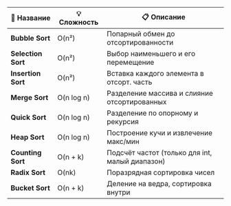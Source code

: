 | 🔢 Название        | 💡 Сложность | 📋 Описание                                     |
| ------------------ | ------------ | ----------------------------------------------- |
| **Bubble Sort**    | O(n²)        | Попарный обмен до отсортированности             |
| **Selection Sort** | O(n²)        | Выбор наименьшего и его перемещение             |
| **Insertion Sort** | O(n²)        | Вставка каждого элемента в отсорт. часть        |
| **Merge Sort**     | O(n log n)   | Разделение массива и слияние отсортированных    |
| **Quick Sort**     | O(n log n)   | Разделение по опорному и рекурсия               |
| **Heap Sort**      | O(n log n)   | Построение кучи и извлечение макс/мин           |
| **Counting Sort**  | O(n + k)     | Подсчёт частот (только для int, малый диапазон) |
| **Radix Sort**     | O(nk)        | Поразрядная сортировка чисел                    |
| **Bucket Sort**    | O(n + k)     | Деление на ведра, сортировка внутри             |
